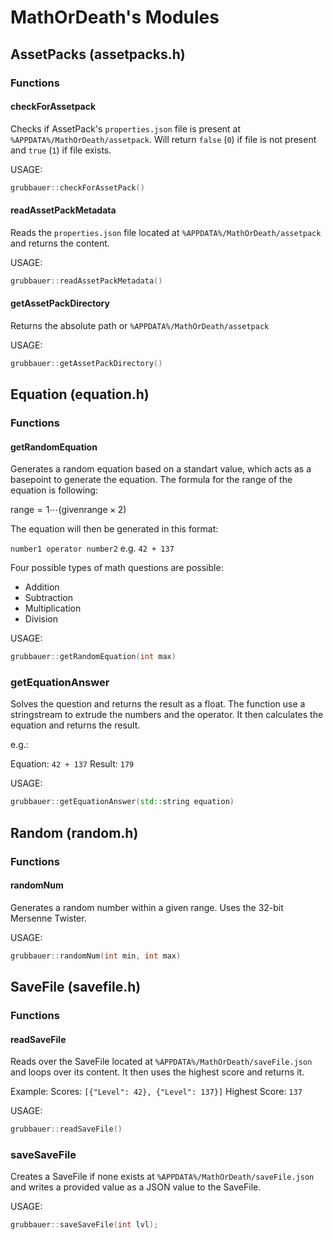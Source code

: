 # MathOrDeath's Modules

## AssetPacks (assetpacks.h)

### Functions

#### checkForAssetpack

Checks if AssetPack's `properties.json` file is present at
`%APPDATA%/MathOrDeath/assetpack`. Will return `false` (`0`) if file is not
present and `true` (`1`) if file exists.

USAGE:

```cpp
grubbauer::checkForAssetPack()
```

#### readAssetPackMetadata

Reads the `properties.json` file located at `%APPDATA%/MathOrDeath/assetpack`
and returns the content.

USAGE:

```cpp
grubbauer::readAssetPackMetadata()
```

#### getAssetPackDirectory

Returns the absolute path or `%APPDATA%/MathOrDeath/assetpack`

USAGE:

```cpp
grubbauer::getAssetPackDirectory()
```

## Equation (equation.h)

### Functions

#### getRandomEquation

Generates a random equation based on a standart value, which acts as a basepoint
to generate the equation. The formula for the range of the equation is
following:

$\text{range} = 1 \cdots \left(\text{givenrange} \times 2\right)$

The equation will then be generated in this format:

`number1 operator number2`
e.g.
`42 + 137`

Four possible types of math questions are possible:

* Addition
* Subtraction
* Multiplication
* Division

USAGE:

```cpp
grubbauer::getRandomEquation(int max)
```

### getEquationAnswer

Solves the question and returns the result as a float. The function use a
stringstream to extrude the numbers and the operator. It then calculates the
equation and returns the result.

e.g.:

Equation: `42 + 137`
Result: `179`

USAGE:

```cpp
grubbauer::getEquationAnswer(std::string equation)
```

## Random (random.h)

### Functions

#### randomNum

Generates a random number within a given range. Uses the 32-bit Mersenne
Twister.

USAGE:

```cpp
grubbauer::randomNum(int min, int max)
```

## SaveFile (savefile.h)

### Functions

#### readSaveFile

Reads over the SaveFile located at `%APPDATA%/MathOrDeath/saveFile.json` and
loops over its content. It then uses the highest score and returns it.

Example:
Scores:
`[{"Level": 42}, {"Level": 137}]`
Highest Score: `137`

USAGE:

```cpp
grubbauer::readSaveFile()
```

### saveSaveFile

Creates a SaveFile if none exists at `%APPDATA%/MathOrDeath/saveFile.json` and
writes a provided value as a JSON value to the SaveFile.

USAGE:

```cpp
grubbauer::saveSaveFile(int lvl);
```
